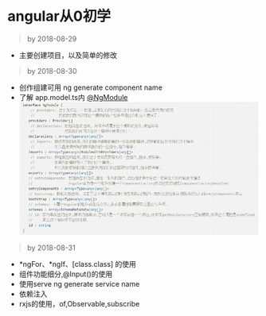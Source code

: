 # angular从0初学

> by 2018-08-29
* 主要创建项目，以及简单的修改

> by 2018-08-30
* 创作组建可用 ng generate component name
* 了解 app.model.ts内 [@NgModule](https://segmentfault.com/a/1190000007187393?utm_source=tuicool&utm_medium=referral) </br>
![NgModule](./src/assets/NgModule.png)

> by 2018-08-31
* *ngFor、*ngIf、[class.class] 的使用
* 组件功能细分,@Input()的使用
* 使用serve ng generate service name
* 依赖注入
* rxjs的使用，of,Observable,subscribe